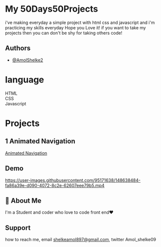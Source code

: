 # My 50Days50Projects

i've making everyday a simple project with html css and javascript and i'm practicing my skills everyday
Hope you Love it! if you want to take my projects then you can don't be shy for taking others code!

## Authors

- [@AmolShelke2](https://www.github.com/AmolShelke2)

# language

HTML  
CSS  
Javascript


# Projects

 ## 1 Animated Navigation 

[Animated Navigation](https://animatednav.vercel.app/)

## Demo 

https://user-images.githubusercontent.com/95171638/148638484-fa86a39e-d090-4072-8c2e-62607eee79b5.mp4





## 🚀 About Me

I'm a Student and coder who love to code front end❤️

## Support

how to reach me, email shelkeamol897@gmail.com, twitter Amol_shelke09
